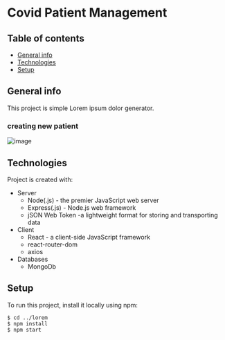 ﻿# Covid Patient Management
## Table of contents
* [General info](#general-info)
* [Technologies](#technologies)
* [Setup](#setup)
## General info
This project is simple Lorem ipsum dolor generator.
 
 
### creating new patient 
![image](https://user-images.githubusercontent.com/80812161/197390561-a53d935b-d28b-4dd9-a8d5-494ddab5bc75.png)
## Technologies
Project is created with:
* Server
  * Node(.js) - the premier JavaScript web server
  * Express(.js) - Node.js web framework
  * jSON Web Token -a lightweight format for storing and transporting data
* Client
  * React - a client-side JavaScript framework
  * react-router-dom
  * axios
* Databases
  * MongoDb
	
## Setup
To run this project, install it locally using npm:

```
$ cd ../lorem
$ npm install
$ npm start
```
